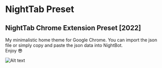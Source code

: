 # NightTab Preset
## NightTab Chrome Extension Preset [2022]  
My minimalistic home theme for Google Chrome. You can import the json file or simply copy and paste the json data into NightBot.  
Enjoy 😎  
  
<img src="https://raw.githubusercontent.com/Bryan-Lor/Icons/main/Images/nightTab2022.PNG?token=GHSAT0AAAAAABZBTS53MORRUTDHKEZWPDHOY4SI5UQ" alt="Alt text" title="Optional title">
